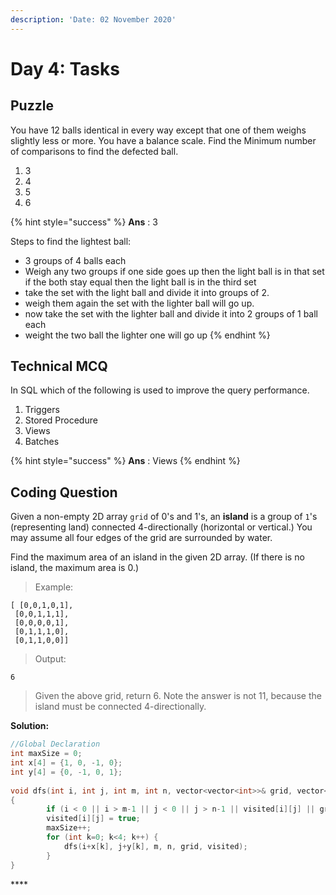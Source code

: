 ```yaml
---
description: 'Date: 02 November 2020'
---
```


# Day 4: Tasks

## Puzzle

You have 12 balls identical in every way except that one of them weighs slightly less or more. You have a balance scale. Find the Minimum number of comparisons to find the defected ball.

1. 3 
2. 4 
3. 5 
4. 6

{% hint style="success" %}
**Ans** : 3

Steps to find the lightest ball:

* 3 groups of 4 balls each
* Weigh any two groups if one side goes up then the light ball is in that set if the both stay equal then the light ball is in the third set
* take the set with the light ball and divide it into groups of 2.
* weigh them again the set with the lighter ball will go up.
* now take the set with the lighter ball and divide it into 2 groups of 1 ball each
* weight the two ball the lighter one will go up
{% endhint %}

## Technical MCQ

In SQL which of the following is used to improve the query performance. 

1. Triggers 
2. Stored Procedure 
3. Views 
4. Batches

{% hint style="success" %}
**Ans** : Views
{% endhint %}

## Coding Question

Given a non-empty 2D array `grid` of 0's and 1's, an **island** is a group of `1`'s \(representing land\) connected 4-directionally \(horizontal or vertical.\) You may assume all four edges of the grid are surrounded by water.

Find the maximum area of an island in the given 2D array. \(If there is no island, the maximum area is 0.\)

> Example:

```text
[ [0,0,1,0,1],
 [0,0,1,1,1],
 [0,0,0,0,1],
 [0,1,1,1,0],
 [0,1,1,0,0]]
```

> Output:

```text
6
```

> Given the above grid, return 6. Note the answer is not 11, because the island must be connected 4-directionally.

**Solution:**

```cpp
//Global Declaration
int maxSize = 0; 
int x[4] = {1, 0, -1, 0};
int y[4] = {0, -1, 0, 1};
    
void dfs(int i, int j, int m, int n, vector<vector<int>>& grid, vector<vector<bool>>& visited) 
{
        if (i < 0 || i > m-1 || j < 0 || j > n-1 || visited[i][j] || grid[i][j] == 0) return;
        visited[i][j] = true;
        maxSize++;
        for (int k=0; k<4; k++) {
            dfs(i+x[k], j+y[k], m, n, grid, visited);
        }
}
```

\*\*\*\*



